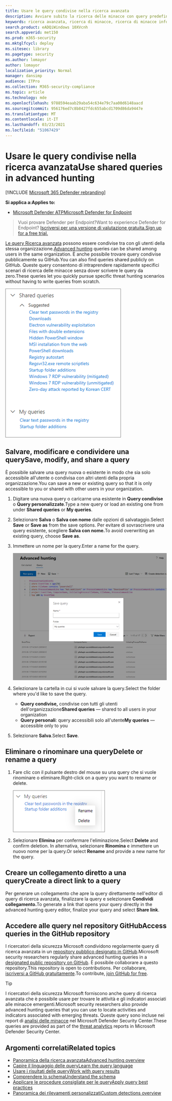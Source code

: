 ```yaml
---
title: Usare le query condivise nella ricerca avanzata
description: Avviare subito la ricerca delle minacce con query predefinite e condivise. Condividere le query con il pubblico o la propria organizzazione.
keywords: ricerca avanzata, ricerca di minacce, ricerca di minacce informatiche, mdatp, microsoft defender atp, ricerca wdatp, query, telemetria, rilevamenti personalizzati, schema, kusto, repository github, query, query condivise
search.product: eADQiWindows 10XVcnh
search.appverid: met150
ms.prod: m365-security
ms.mktglfcycl: deploy
ms.sitesec: library
ms.pagetype: security
ms.author: lomayor
author: lomayor
localization_priority: Normal
manager: dansimp
audience: ITPro
ms.collection: M365-security-compliance
ms.topic: article
ms.technology: mde
ms.openlocfilehash: 9788594eaab29aba54c634e79c7aa00d6148aacd
ms.sourcegitcommit: 956176ed7c8b8427fdc655abcd1709d86da9447e
ms.translationtype: MT
ms.contentlocale: it-IT
ms.lasthandoff: 03/23/2021
ms.locfileid: "51067429"
---
```

# <a name="use-shared-queries-in-advanced-hunting"></a><span data-ttu-id="27cf8-105">Usare le query condivise nella ricerca avanzata</span><span class="sxs-lookup"><span data-stu-id="27cf8-105">Use shared queries in advanced hunting</span></span>

[!INCLUDE [Microsoft 365 Defender rebranding](../../includes/microsoft-defender.md)]

<span data-ttu-id="27cf8-106">**Si applica a:**</span><span class="sxs-lookup"><span data-stu-id="27cf8-106">**Applies to:**</span></span>
- [<span data-ttu-id="27cf8-107">Microsoft Defender ATP</span><span class="sxs-lookup"><span data-stu-id="27cf8-107">Microsoft Defender for Endpoint</span></span>](https://go.microsoft.com/fwlink/p/?linkid=2154037)

><span data-ttu-id="27cf8-108">Vuoi provare Defender per Endpoint?</span><span class="sxs-lookup"><span data-stu-id="27cf8-108">Want to experience Defender for Endpoint?</span></span> [<span data-ttu-id="27cf8-109">Iscriversi per una versione di valutazione gratuita.</span><span class="sxs-lookup"><span data-stu-id="27cf8-109">Sign up for a free trial.</span></span>](https://www.microsoft.com/microsoft-365/windows/microsoft-defender-atp?ocid=docs-wdatp-advancedhunting-abovefoldlink)

<span data-ttu-id="27cf8-110">[Le query Ricerca avanzata](advanced-hunting-overview.md) possono essere condivise tra con gli utenti della stessa organizzazione.</span><span class="sxs-lookup"><span data-stu-id="27cf8-110">[Advanced hunting](advanced-hunting-overview.md) queries can be shared among users in the same organization.</span></span> <span data-ttu-id="27cf8-111">È anche possibile trovare query condivise pubblicamente su GitHub.</span><span class="sxs-lookup"><span data-stu-id="27cf8-111">You can also find queries shared publicly on GitHub.</span></span> <span data-ttu-id="27cf8-112">Queste query consentono di intraprendere rapidamente specifici scenari di ricerca delle minacce senza dover scrivere le query da zero.</span><span class="sxs-lookup"><span data-stu-id="27cf8-112">These queries let you quickly pursue specific threat hunting scenarios without having to write queries from scratch.</span></span>

![Immagine di query condivise](images/atp-advanced-hunting-shared-queries.png)

## <a name="save-modify-and-share-a-query"></a><span data-ttu-id="27cf8-114">Salvare, modificare e condividere una query</span><span class="sxs-lookup"><span data-stu-id="27cf8-114">Save, modify, and share a query</span></span>
<span data-ttu-id="27cf8-115">È possibile salvare una query nuova o esistente in modo che sia solo accessibile all'utente o condivisa con altri utenti della propria organizzazione.</span><span class="sxs-lookup"><span data-stu-id="27cf8-115">You can save a new or existing query so that it is only accessible to you or shared with other users in your organization.</span></span>

1. <span data-ttu-id="27cf8-116">Digitare una nuova query o caricarne una esistente in **Query condivise** o **Query personalizzate**.</span><span class="sxs-lookup"><span data-stu-id="27cf8-116">Type a new query or load an existing one from under **Shared queries** or **My queries**.</span></span>

2. <span data-ttu-id="27cf8-117">Selezionare **Salva** o **Salva con nome** dalle opzioni di salvataggio.</span><span class="sxs-lookup"><span data-stu-id="27cf8-117">Select **Save** or **Save as** from the save options.</span></span> <span data-ttu-id="27cf8-118">Per evitare di sovrascrivere una query esistente, scegliere **Salva con nome.**</span><span class="sxs-lookup"><span data-stu-id="27cf8-118">To avoid overwriting an existing query, choose **Save as**.</span></span>

3. <span data-ttu-id="27cf8-119">Immettere un nome per la query.</span><span class="sxs-lookup"><span data-stu-id="27cf8-119">Enter a name for the query.</span></span>

   ![Immagine del salvataggio di una query](images/advanced-hunting-save-query.png)

4. <span data-ttu-id="27cf8-121">Selezionare la cartella in cui si vuole salvare la query.</span><span class="sxs-lookup"><span data-stu-id="27cf8-121">Select the folder where you'd like to save the query.</span></span>
    - <span data-ttu-id="27cf8-122">**Query condivise,** condivise con tutti gli utenti dell'organizzazione</span><span class="sxs-lookup"><span data-stu-id="27cf8-122">**Shared queries** — shared to all users in your organization</span></span>
    - <span data-ttu-id="27cf8-123">**Query personali**: query accessibili solo all'utente</span><span class="sxs-lookup"><span data-stu-id="27cf8-123">**My queries** — accessible only to you</span></span>
    
5. <span data-ttu-id="27cf8-124">Selezionare **Salva**.</span><span class="sxs-lookup"><span data-stu-id="27cf8-124">Select **Save**.</span></span>

## <a name="delete-or-rename-a-query"></a><span data-ttu-id="27cf8-125">Eliminare o rinominare una query</span><span class="sxs-lookup"><span data-stu-id="27cf8-125">Delete or rename a query</span></span>
1. <span data-ttu-id="27cf8-126">Fare clic con il pulsante destro del mouse su una query che si vuole rinominare o eliminare.</span><span class="sxs-lookup"><span data-stu-id="27cf8-126">Right-click on a query you want to rename or delete.</span></span>

    ![Immagine dell'eliminazione di una query](images/atp_advanced_hunting_delete_rename.png)

2. <span data-ttu-id="27cf8-128">Selezionare **Elimina** per confermare l'eliminazione.</span><span class="sxs-lookup"><span data-stu-id="27cf8-128">Select **Delete** and confirm deletion.</span></span> <span data-ttu-id="27cf8-129">In alternativa, selezionare **Rinomina** e immettere un nuovo nome per la query.</span><span class="sxs-lookup"><span data-stu-id="27cf8-129">Or select **Rename** and provide a new name for the query.</span></span>

## <a name="create-a-direct-link-to-a-query"></a><span data-ttu-id="27cf8-130">Creare un collegamento diretto a una query</span><span class="sxs-lookup"><span data-stu-id="27cf8-130">Create a direct link to a query</span></span>
<span data-ttu-id="27cf8-131">Per generare un collegamento che apre la query direttamente nell'editor di query di ricerca avanzata, finalizzare la query e selezionare **Condividi collegamento.**</span><span class="sxs-lookup"><span data-stu-id="27cf8-131">To generate a link that opens your query directly in the advanced hunting query editor, finalize your query and select **Share link**.</span></span>

## <a name="access-queries-in-the-github-repository"></a><span data-ttu-id="27cf8-132">Accedere alle query nel repository GitHub</span><span class="sxs-lookup"><span data-stu-id="27cf8-132">Access queries in the GitHub repository</span></span>  
<span data-ttu-id="27cf8-133">I ricercatori della sicurezza Microsoft condividono regolarmente query di ricerca avanzata in un [repository pubblico designato in GitHub](https://github.com/Microsoft/WindowsDefenderATP-Hunting-Queries).</span><span class="sxs-lookup"><span data-stu-id="27cf8-133">Microsoft security researchers regularly share advanced hunting queries in a [designated public repository on GitHub](https://github.com/Microsoft/WindowsDefenderATP-Hunting-Queries).</span></span> <span data-ttu-id="27cf8-134">È possibile collaborare a questo repository.</span><span class="sxs-lookup"><span data-stu-id="27cf8-134">This repository is open to contributions.</span></span> <span data-ttu-id="27cf8-135">Per collaborare, [iscriversi a GitHub gratuitamente](https://github.com/).</span><span class="sxs-lookup"><span data-stu-id="27cf8-135">To contribute, [join GitHub for free](https://github.com/).</span></span> 

>[!TIP]
><span data-ttu-id="27cf8-136">I ricercatori della sicurezza Microsoft forniscono anche query di ricerca avanzata che è possibile usare per trovare le attività e gli indicatori associati alle minacce emergenti.</span><span class="sxs-lookup"><span data-stu-id="27cf8-136">Microsoft security researchers also provide advanced hunting queries that you can use to locate activities and indicators associated with emerging threats.</span></span> <span data-ttu-id="27cf8-137">Queste query sono incluse nei report di [analisi delle minacce](threat-analytics.md) nel Microsoft Defender Security Center.</span><span class="sxs-lookup"><span data-stu-id="27cf8-137">These queries are provided as part of the [threat analytics](threat-analytics.md) reports in Microsoft Defender Security Center.</span></span>

## <a name="related-topics"></a><span data-ttu-id="27cf8-138">Argomenti correlati</span><span class="sxs-lookup"><span data-stu-id="27cf8-138">Related topics</span></span>
- [<span data-ttu-id="27cf8-139">Panoramica della ricerca avanzata</span><span class="sxs-lookup"><span data-stu-id="27cf8-139">Advanced hunting overview</span></span>](advanced-hunting-overview.md)
- [<span data-ttu-id="27cf8-140">Capire il linguaggio delle query</span><span class="sxs-lookup"><span data-stu-id="27cf8-140">Learn the query language</span></span>](advanced-hunting-query-language.md)
- [<span data-ttu-id="27cf8-141">Usare i risultati delle query</span><span class="sxs-lookup"><span data-stu-id="27cf8-141">Work with query results</span></span>](advanced-hunting-query-results.md)
- [<span data-ttu-id="27cf8-142">Comprendere lo schema</span><span class="sxs-lookup"><span data-stu-id="27cf8-142">Understand the schema</span></span>](advanced-hunting-schema-reference.md)
- [<span data-ttu-id="27cf8-143">Applicare le procedure consigliate per le query</span><span class="sxs-lookup"><span data-stu-id="27cf8-143">Apply query best practices</span></span>](advanced-hunting-best-practices.md)
- [<span data-ttu-id="27cf8-144">Panoramica dei rilevamenti personalizzati</span><span class="sxs-lookup"><span data-stu-id="27cf8-144">Custom detections overview</span></span>](overview-custom-detections.md)
